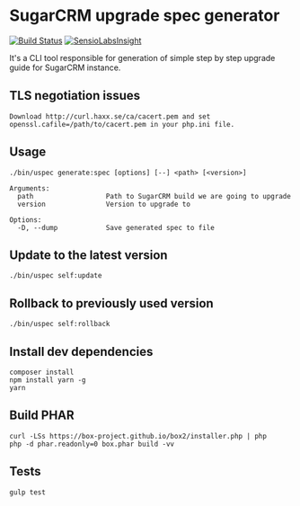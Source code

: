 # SugarCRM upgrade spec generator
[![Build Status](https://travis-ci.org/mikekamornikov/UpgradeSpec.svg?branch=master)](https://travis-ci.org/mikekamornikov/UpgradeSpec)
[![SensioLabsInsight](https://insight.sensiolabs.com/projects/74152ef7-7e2d-4668-90a5-af33e40eddec/mini.png)](https://insight.sensiolabs.com/projects/74152ef7-7e2d-4668-90a5-af33e40eddec)

It's a CLI tool responsible for generation of simple step by step upgrade guide for SugarCRM instance.   

## TLS negotiation issues
```text
Download http://curl.haxx.se/ca/cacert.pem and set openssl.cafile=/path/to/cacert.pem in your php.ini file.
```

## Usage
```text
./bin/uspec generate:spec [options] [--] <path> [<version>]

Arguments:
  path                  Path to SugarCRM build we are going to upgrade
  version               Version to upgrade to

Options:
  -D, --dump            Save generated spec to file
```

## Update to the latest version
```text
./bin/uspec self:update
```

## Rollback to previously used version
```text
./bin/uspec self:rollback
```

## Install dev dependencies
```text
composer install
npm install yarn -g
yarn
```

## Build PHAR
```text
curl -LSs https://box-project.github.io/box2/installer.php | php
php -d phar.readonly=0 box.phar build -vv
```

## Tests
```text
gulp test
```
